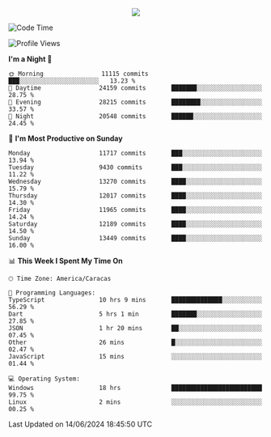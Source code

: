 <p align="center">
  <a href="http://www.github.com/thevacs">
    <img src="https://github-readme-streak-stats.herokuapp.com/?user=thevacs&stroke=ffffff&background=1c1917&ring=0891b2&fire=0891b2&currStreakNum=ffffff&currStreakLabel=0891b2&sideNums=ffffff&sideLabels=ffffff&dates=ffffff&hide_border=true" />
  </a>
</p>

<!--START_SECTION:waka-->
![Code Time](http://img.shields.io/badge/Code%20Time-2%2C541%20hrs%2019%20mins-blue)

![Profile Views](http://img.shields.io/badge/Profile%20Views-0-blue)

**I'm a Night 🦉** 

```text
🌞 Morning                11115 commits       ███░░░░░░░░░░░░░░░░░░░░░░   13.23 % 
🌆 Daytime                24159 commits       ███████░░░░░░░░░░░░░░░░░░   28.75 % 
🌃 Evening                28215 commits       ████████░░░░░░░░░░░░░░░░░   33.57 % 
🌙 Night                  20548 commits       ██████░░░░░░░░░░░░░░░░░░░   24.45 % 
```
📅 **I'm Most Productive on Sunday** 

```text
Monday                   11717 commits       ███░░░░░░░░░░░░░░░░░░░░░░   13.94 % 
Tuesday                  9430 commits        ███░░░░░░░░░░░░░░░░░░░░░░   11.22 % 
Wednesday                13270 commits       ████░░░░░░░░░░░░░░░░░░░░░   15.79 % 
Thursday                 12017 commits       ████░░░░░░░░░░░░░░░░░░░░░   14.30 % 
Friday                   11965 commits       ████░░░░░░░░░░░░░░░░░░░░░   14.24 % 
Saturday                 12189 commits       ████░░░░░░░░░░░░░░░░░░░░░   14.50 % 
Sunday                   13449 commits       ████░░░░░░░░░░░░░░░░░░░░░   16.00 % 
```


📊 **This Week I Spent My Time On** 

```text
🕑︎ Time Zone: America/Caracas

💬 Programming Languages: 
TypeScript               10 hrs 9 mins       ██████████████░░░░░░░░░░░   56.29 % 
Dart                     5 hrs 1 min         ███████░░░░░░░░░░░░░░░░░░   27.85 % 
JSON                     1 hr 20 mins        ██░░░░░░░░░░░░░░░░░░░░░░░   07.45 % 
Other                    26 mins             █░░░░░░░░░░░░░░░░░░░░░░░░   02.47 % 
JavaScript               15 mins             ░░░░░░░░░░░░░░░░░░░░░░░░░   01.44 % 

💻 Operating System: 
Windows                  18 hrs              █████████████████████████   99.75 % 
Linux                    2 mins              ░░░░░░░░░░░░░░░░░░░░░░░░░   00.25 % 
```


 Last Updated on 14/06/2024 18:45:50 UTC
<!--END_SECTION:waka-->
